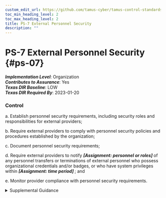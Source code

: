 ```yaml
---
custom_edit_url: https://github.com/tamus-cyber/tamus-control-standards/tree/main/content/tamus.edu/TAMUS_profile.xml
toc_min_heading_level: 2
toc_max_heading_level: 2
title: PS-7 External Personnel Security
description: ""
---
```


# PS-7 External Personnel Security {#ps-07}

_**Implementation Level**_: Organization\
_**Contributes to Assurance**_: Yes\
_**Texas DIR Baseline**_: LOW\
_**Texas DIR Required By**_: 2023-01-20

### Control

a. Establish personnel security requirements, including security roles and responsibilities for external providers;

b. Require external providers to comply with personnel security policies and procedures established by the organization;

c. Document personnel security requirements;

d. Require external providers to notify <strong title="ps-07_odp.01"> <em>[Assignment: personnel or roles]</em> </strong> of any personnel transfers or terminations of external personnel who possess organizational credentials and/or badges, or who have system privileges within <strong title="ps-07_odp.02"> <em>[Assignment: time period]</em> </strong> ; and

e. Monitor provider compliance with personnel security requirements.

<details>
  <summary>Supplemental Guidance</summary>

External provider refers to organizations other than the organization operating or acquiring the system. External providers include service bureaus, contractors, and other organizations that provide system development, information technology services, testing or assessment services, outsourced applications, and network/security management. Organizations explicitly include personnel security requirements in acquisition-related documents. External providers may have personnel working at organizational facilities with credentials, badges, or system privileges issued by organizations. Notifications of external personnel changes ensure the appropriate termination of privileges and credentials. Organizations define the transfers and terminations deemed reportable by security-related characteristics that include functions, roles, and the nature of credentials or privileges associated with transferred or terminated individuals.

</details>


